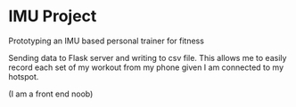 # IMU Project
Prototyping an IMU based personal trainer for fitness

Sending data to Flask server and writing to csv file. This allows me to easily record each set of my workout from my phone given I am connected to my hotspot.

(I am a front end noob)
